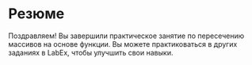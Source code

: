 # Резюме

Поздравляем! Вы завершили практическое занятие по пересечению массивов на основе функции. Вы можете практиковаться в других заданиях в LabEx, чтобы улучшить свои навыки.
